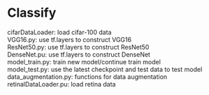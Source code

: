 # Classify
cifarDataLoader: load cifar-100 data  
VGG16.py: use tf.layers to construct VGG16  
ResNet50.py: use tf.layers to construct ResNet50  
DenseNet.pu: use tf.layers to construct DenseNet  
model_train.py: train new model/continue train model  
model_test.py: use the latest checkpoint and test data to test model  
data_augmentation.py: functions for data augmentation  
retinalDataLoader.pu: load retina data  
